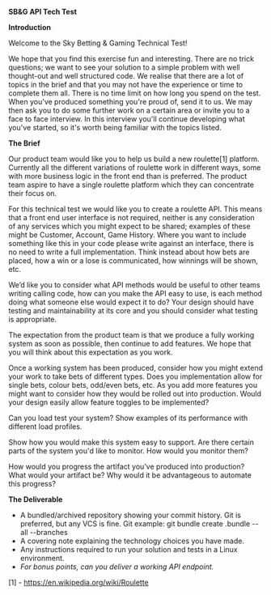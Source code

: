 **SB&G API Tech Test**

**Introduction**

Welcome to the Sky Betting & Gaming Technical Test!

We hope that you find this exercise fun and interesting. There are no trick questions; we want to see your solution to a simple problem with well thought-out and well structured code. We realise that there are a lot of topics in the brief and that you may not have the experience or time to complete them all. There is no time limit on how long you spend on the test. When you've produced something you're proud of, send it to us. We may then ask you to do some further work on a certain area or invite you to a face to face interview. In this interview you'll continue developing what you've started, so it's worth being familiar with the topics listed.

**The Brief**

Our product team would like you to help us build a new roulette[1] platform. Currently all the different variations of roulette work in different ways, some with more business logic in the front end than is preferred. The product team aspire to have a single roulette platform which they can concentrate their focus on.

For this technical test we would like you to create a roulette API. This means that a front end user interface is not required, neither is any consideration of any services which you might expect to be shared; examples of these might be Customer, Account, Game History. Where you want to include something like this in your code please write against an interface, there is no need to write a full implementation. Think instead  about how bets are placed, how a win or a lose is communicated, how winnings will be shown, etc.

We’d like you to consider what API methods would be useful to other teams writing calling code, how can you make the API easy to use, is each method doing what someone else would expect it to do? Your design should have testing and maintainability at its core and you should consider what testing is appropriate.

The expectation from the product team is that we produce a fully working system as soon as possible, then continue to add features. We hope that you will think about this expectation as you work. 

Once a working system has been produced, consider how you might extend your work to take bets of different types. Does you implementation allow for single bets, colour bets, odd/even bets, etc. As you add more features you might want to consider how they would be rolled out into production. Would your design easily allow feature toggles to be implemented?

Can you load test your system? Show examples of its performance with different load profiles.

Show how you would make this system easy to support. Are there certain parts of the system you'd like to monitor. How would you monitor them?

How would you progress the artifact you’ve produced into production? What would your artifact be? Why would it be advantageous to automate this progress?

**The Deliverable**
- A bundled/archived repository showing your commit history. Git is preferred, but any VCS is fine.
Git example: 
git bundle create <yourname>.bundle --all --branches
- A covering note explaining the technology choices you have made.
- Any instructions required to run your solution and tests in a Linux environment.
- _For bonus points, can you deliver a working API endpoint._

[1] - https://en.wikipedia.org/wiki/Roulette
